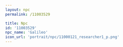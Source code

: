 ```yaml
---
layout: npc
permalink: /11003529

title: Npc
id: '11003529'
npc_name: 'Galileo'
icon_url: 'portrait/npc/11000121_researcher1_p.png'
---
```

